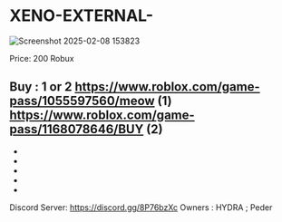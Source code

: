 # XENO-EXTERNAL-


  ![Screenshot 2025-02-08 153823](https://github.com/user-attachments/assets/22d6b551-eb07-41a5-a81c-13468fbc2380)

Price: 200 Robux

Buy : 1 or 2  https://www.roblox.com/game-pass/1055597560/meow  (1)
              https://www.roblox.com/game-pass/1168078646/BUY   (2)
-
-
-
-
-
-
Discord Server: https://discord.gg/8P76bzXc
Owners : HYDRA ; Peder
